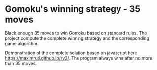 # Gomoku's winning strategy - 35 moves

Black enough 35 moves to win Gomoku based on standard rules. The project compute the complete winning strategy and the corresponding game algorithm.

Demonstration of the complete solution based on javascript here https://maximrud.github.io/rv2/. The program always wins after no more than 35 moves.
